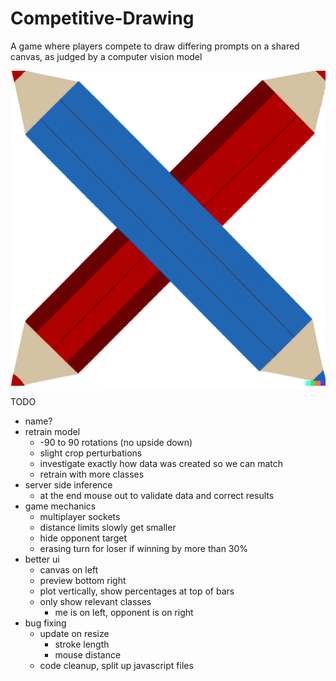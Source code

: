 # Competitive-Drawing
A game where players compete to draw differing prompts on a shared canvas, as judged by a computer vision model

![Competitive Drawing Logo](flaskr/static/assets/logo.png)

TODO
* name?
* retrain model
    * -90 to 90 rotations (no upside down)
    * slight crop perturbations
    * investigate exactly how data was created so we can match
    * retrain with more classes
* server side inference
    * at the end mouse out to validate data and correct results
* game mechanics
    * multiplayer sockets
    * distance limits slowly get smaller
    * hide opponent target
    * erasing turn for loser if winning by more than 30%
* better ui
    * canvas on left
    * preview bottom right
    * plot vertically, show percentages at top of bars
    * only show relevant classes
        * me is on left, opponent is on right
* bug fixing
    * update on resize
        * stroke length
        * mouse distance
    * code cleanup, split up javascript files
